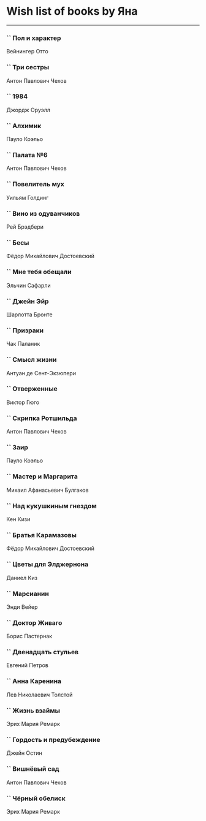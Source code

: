 # Wish list of books by Яна
---

### `` Пол и характер
Вейнингер Отто

### `` Три сестры
Антон Павлович Чехов

### `` 1984
Джордж Оруэлл

### `` Алхимик
Пауло Коэльо

### `` Палата №6
Антон Павлович Чехов

### `` Повелитель мух
Уильям Голдинг

### `` Вино из одуванчиков
Рей Брэдбери

### `` Бесы
Фёдор Михайлович Достоевский

### `` Мне тебя обещали
Эльчин Сафарли

### `` Джейн Эйр
Шарлотта Бронте

### `` Призраки
Чак Паланик

### `` Смысл жизни
Антуан де Сент-Экзюпери

### `` Отверженные
Виктор Гюго

### `` Скрипка Ротшильда
Антон Павлович Чехов

### `` Заир
Пауло Коэльо

### `` Мастер и Маргарита
Михаил Афанасьевич Булгаков

### `` Над кукушкиным гнездом
Кен Кизи

### `` Братья Карамазовы
Фёдор Михайлович Достоевский

### `` Цветы для Элджернона
Даниел Киз

### `` Марсианин
Энди Вейер

### `` Доктор Живаго
Борис Пастернак

### `` Двенадцать стульев
Евгений Петров

### `` Анна Каренина
Лев Николаевич Толстой

### `` Жизнь взаймы
Эрих Мария Ремарк

### `` Гордость и предубеждение
Джейн Остин

### `` Вишнёвый сад
Антон Павлович Чехов

### `` Чёрный обелиск
Эрих Мария Ремарк

